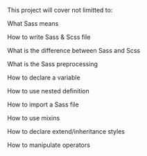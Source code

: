 This project will cover not limitted to:

What Sass means

How to write Sass & Scss file

What is the difference between Sass and Scss

What is the Sass preprocessing

How to declare a variable

How to use nested definition

How to import a Sass file

How to use mixins

How to declare extend/inheritance styles

How to manipulate operators